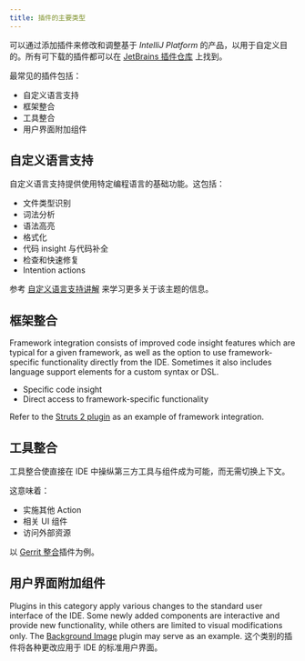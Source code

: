 ```yaml
---
title: 插件的主要类型
---
```

<!-- Copyright 2000-2020 JetBrains s.r.o. and other contributors. Use of this source code is governed by the Apache 2.0 license that can be found in the LICENSE file. -->

可以通过添加插件来修改和调整基于 *IntelliJ Platform* 的产品，以用于自定义目的。所有可下载的插件都可以在 [JetBrains 插件仓库](https://plugins.jetbrains.com/) 上找到。

最常见的插件包括：

* 自定义语言支持
* 框架整合
* 工具整合
* 用户界面附加组件

## 自定义语言支持

自定义语言支持提供使用特定编程语言的基础功能。这包括：

* 文件类型识别
* 词法分析
* 语法高亮
* 格式化
* 代码 insight 与代码补全
* 检查和快速修复
* Intention actions

参考 [自定义语言支持讲解](/tutorials/custom_language_support_tutorial.md) 来学习更多关于该主题的信息。

## 框架整合

Framework integration consists of improved code insight features which are typical for a given framework, as well as the option to use framework-specific functionality directly from the IDE. Sometimes it also includes language support elements for a custom syntax or DSL.

* Specific code insight
* Direct access to framework-specific functionality

Refer to the [Struts 2 plugin](https://plugins.jetbrains.com/plugin/1698) as an example of framework integration.

## 工具整合

工具整合使直接在 IDE 中操纵第三方工具与组件成为可能，而无需切换上下文。
 
这意味着：

* 实施其他 Action 
* 相关 UI 组件
* 访问外部资源

以 [Gerrit 整合](https://plugins.jetbrains.com/plugin/7272?pr=idea)插件为例。

## 用户界面附加组件

Plugins in this category apply various changes to the standard user interface of the IDE. Some newly added components are interactive and provide new functionality, while others are limited to visual modifications only. The [Background Image](https://plugins.jetbrains.com/plugin/72) plugin may serve as an example.
这个类别的插件将各种更改应用于 IDE 的标准用户界面。